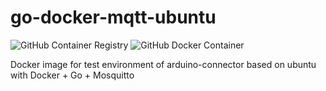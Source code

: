 # go-docker-mqtt-ubuntu
![GitHub Container Registry](https://github.com/arduino/go-docker-mqtt-ubuntu-env/workflows/GitHub%20Container%20Registry/badge.svg)
![GitHub Docker Container](https://github.com/arduino/go-docker-mqtt-ubuntu-env/workflows/GitHub%20Docker%20Container/badge.svg?branch=master)

Docker image for test environment of arduino-connector based on ubuntu with Docker + Go + Mosquitto
